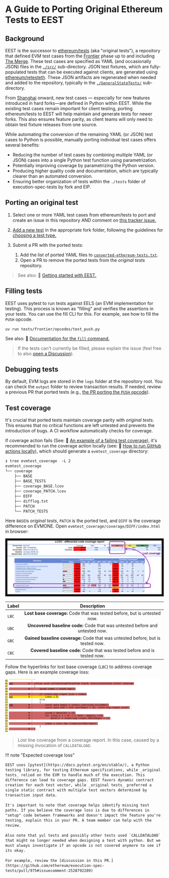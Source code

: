 # A Guide to Porting Original Ethereum Tests to EEST

## Background

EEST is the successor to [ethereum/tests](https://github.com/ethereum/tests) (aka "original tests"), a repository that defined EVM test cases from the [Frontier](https://ethereum.org/en/history/#frontier) phase up to and including [The Merge](https://ethereum.org/en/history/#paris). These test cases are specified as YAML (and occasionally JSON) files in the [`./src/`](https://github.com/ethereum/tests/tree/develop/src) sub-directory. JSON test fixtures, which are fully-populated tests that can be executed against clients, are generated using [ethereum/retesteth](https://github.com/ethereum/retesteth). These JSON artifacts are regenerated when needed and added to the repository, typically in the [`./GeneralStateTests/`](https://github.com/ethereum/tests/tree/develop/GeneralStateTests) sub-directory.

From [Shanghai](https://ethereum.org/en/history/#shapella) onward, new test cases — especially for new features introduced in hard forks—are defined in Python within EEST. While the existing test cases remain important for client testing, porting ethereum/tests to EEST will help maintain and generate tests for newer forks. This also ensures feature parity, as client teams will only need to obtain test fixture releases from one source.

While automating the conversion of the remaining YAML (or JSON) test cases to Python is possible, manually porting individual test cases offers several benefits:

- Reducing the number of test cases by combining multiple YAML (or JSON) cases into a single Python test function using parametrization.
- Potentially improving coverage by parametrizing the Python version.
- Producing higher quality code and documentation, which are typically clearer than an automated conversion.
- Ensuring better organization of tests within the `./tests` folder of execution-spec-tests by fork and EIP.

## Porting an original test

1. Select one or more YAML test cases from ethereum/tests to port and create an issue in this repository AND comment on [this tracker issue.](https://github.com/ethereum/execution-spec-tests/issues/972)

2. [Add a new test](../writing_tests/index.md) in the appropriate fork folder, following the guidelines for [choosing a test type.](../writing_tests/types_of_tests.md#deciding-on-a-test-type)

3. Submit a PR with the ported tests:

     1. Add the list of ported YAML files to [`converted-ethereum-tests.txt`](https://github.com/ethereum/execution-spec-tests/blob/1b30c336eae6b0746ea4db441ac74406f2fb2322/converted-ethereum-tests.txt).
     2. Open a PR to remove the ported tests from the _original tests_ repository.

> See also: 📄 [Getting started with EEST.](../getting_started/repository_overview.md)

## Filling tests

EEST uses pytest to run tests against EELS (an EVM implementation for testing). This process is known as "filling" and verifies the assertions in your tests. You can use the fill CLI for this. For example, see how to fill the `PUSH` opcode.

```shell
uv run tests/frontier/opcodes/test_push.py
```

See also: 📄 [Documentation for the `fill` command.](../filling_tests/filling_tests_command_line.md)

> If the tests can't currently be filled, please explain the issue (feel free to also [open a Discussion](https://github.com/ethereum/execution-spec-tests/discussions/new?category=general)).

## Debugging tests

By default, EVM logs are stored in the `logs` folder at the repository root. You can check the `output` folder to review transaction results. If needed, review a previous PR that ported tests (e.g., [the PR porting the `PUSH` opcode](https://github.com/ethereum/execution-spec-tests/pull/975)).

## Test coverage

It's crucial that ported tests maintain coverage parity with _original tests_. This ensures that no critical functions are left untested and prevents the introduction of bugs. A CI workflow automatically checks for coverage.

If coverage action fails (See: 📄 [An example of a failing test coverage](https://github.com/ethereum/execution-spec-tests/actions/runs/13037332959/job/36370897481)), it's recommended to run the coverage action locally (see: 📄 [How to run GitHub actions locally](./test_actions_locally.md)), which should generate a `evmtest_coverage` directory:

```console
❯ tree evmtest_coverage  -L 2
evmtest_coverage
└── coverage
    ├── BASE
    ├── BASE_TESTS
    ├── coverage_BASE.lcov
    ├── coverage_PATCH.lcov
    ├── DIFF
    ├── difflog.txt
    ├── PATCH
    └── PATCH_TESTS
```

Here `BASE`is _original tests_, `PATCH` is the ported test, and `DIFF` is the coverage difference on EVMONE. Open `evmtest_coverage/coverage/DIFF/index.html` in browser:

![Annotated coverage](../img/annotated-coverage.jpg)

| Label |                                   Description                                   |
| ----- | :-----------------------------------------------------------------------------: |
| `LBC` |    **Lost base coverage:** Code that was tested before, but is untested now.    |
| `UBC` |  **Uncovered baseline code:** Code that was untested before and untested now.   |
| `GBC` | **Gained baseline coverage:** Code that was untested before, but is tested now. |
| `CBC` |    **Covered baseline code:** Code that was tested before and is tested now.    |

Follow the hyperlinks for lost base coverage (`LBC`) to address coverage gaps. Here is an example coverage loss:

![Missing original coverage](../img/original-coverage-loss.png)

> Lost line coverage from a coverage report. In this case, caused by a missing invocation of `CALLDATALOAD`.

!!! note "Expected coverage loss"

    EEST uses [pytest](https://docs.pytest.org/en/stable/), a Python testing library, for testing Ethereum specifications, while _original tests_ relied on the EVM to handle much of the execution. This difference can lead to coverage gaps. EEST favors dynamic contract creation for each test vector, while _original tests_ preferred a single static contract with multiple test vectors determined by transaction input data.

    It's important to note that coverage helps identify missing test paths. If you believe the coverage loss is due to differences in "setup" code between frameworks and doesn't impact the feature you're testing, explain this in your PR. A team member can help with the review.

    Also note that yul tests and possibly other tests used `CALLDATALOAD` that might no longer needed when designing a test with python. But we must always investigate if an opcode is not covered anymore to see if its okay.

    For example, review the [discussion in this PR.](https://github.com/ethereum/execution-spec-tests/pull/975#issuecomment-2528792289)
